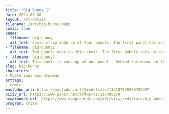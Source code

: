 ```yaml
---
title: "Big Bunny 🐰"
date: 2024-03-30
layout: art-detail
filename: /art/big-bunny.webp
comic: true
pages:
- filename: big-bunny
  alt_text: Comic strip made up of four panels. The first panel has one girl putting up a poster on the side of a store wall. Another woman is walking nearby, but the other says 'Huh?' and 'Ma'am! Please wait!' The second panel has the first girl asking 'Would you please try on something for me?' while looking amazed. The other girl asks the following in the next two panels, as the first holds up her hands to imagine a picture. 'Well I dunno, is it gaudy?' 'I'm not exactly the fancy-type' and finally, 'I don't have any money.' The first woman replies 'I just need someone to try it on. That's all!'
- filename: big-bunny2
  alt_text: Two panels make up this comic. The first bubble sets up that it's 'Some time later...' The other woman is now clothed in a one-piece dark bunny suit, with long white gloves. The other girl is behind her, with a measurement tape. She asks 'See? Isn't it cute? ❤︎' and the other respons 'Sure, but it barely fits me.' 'Really? I'm sure I fit it correctly.' In the next panel, the woman in the bunnysuit is eating a carrot. She says 'A carrot too? It's pretty dry.' Off-panel, the other girl says 'Ma'am, that's for decoration...' In the last panel it's a drawing of a door, specifically the bell above it ringing as it swings open.
- filename: big-bunny3
  alt_text: This comic is made up of one panel.  Behind the woman in the bunnysuit, there stands a gigantic bunny monster with large red eyes. It has both of it's sharp claws in the air. The woman says 'Did someone come in?' and also 'Hey, have you noticed how high your ceilings are?' The last bubble is 'She quickly regretted leaving her sword at the inn.'
slug: big-bunny
characters:
- Mysterious Swordswoman
arttags:
- comic
mastodon_url: https://mastodon.art/@redstrate/112187076950789997
pixiv_url: https://www.pixiv.net/artworks/117405970
newgrounds_url: https://www.newgrounds.com/art/view/redstrate/big-bunny
program: Krita
---
```

